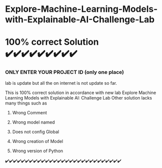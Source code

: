 # Explore-Machine-Learning-Models-with-Explainable-AI-Challenge-Lab


# 100% correct Solution ✔️✔️✔️✔️✔️✔️✔️✔️✔️

### ONLY ENTER YOUR PROJECT ID (only one place)


lab is update but all the on internet is not update so far. 

This is 100% correct solution in accordance with new lab Explore Machine Learning Models with Explainable AI: Challenge Lab 
Other solution lacks many things such as 

1. Wrong Comment 

2. Wrong model named

3. Does not config Global 

4. Wrong creation of Model

5. Wrong version of Python

✔️✔️✔️✔️✔️✔️✔️✔️✔️✔️✔️✔️✔️✔️✔️✔️✔️✔️✔️✔️✔️✔️✔️✔️✔️✔️✔️✔️✔️
